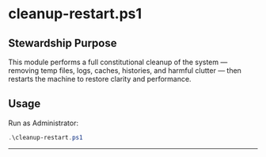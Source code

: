 # cleanup-restart.ps1

## Stewardship Purpose
This module performs a full constitutional cleanup of the system — removing temp files, logs, caches, histories, and harmful clutter — then restarts the machine to restore clarity and performance.

## Usage
Run as Administrator:
```powershell
.\cleanup-restart.ps1
```
---

